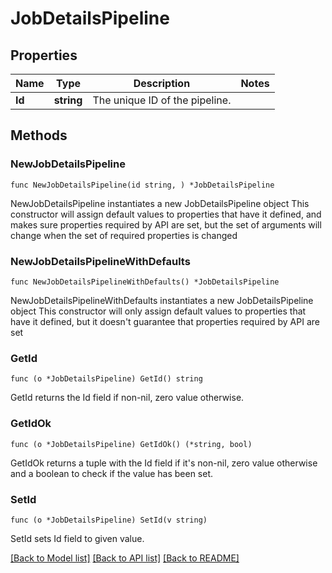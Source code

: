 # JobDetailsPipeline

## Properties

Name | Type | Description | Notes
------------ | ------------- | ------------- | -------------
**Id** | **string** | The unique ID of the pipeline. | 

## Methods

### NewJobDetailsPipeline

`func NewJobDetailsPipeline(id string, ) *JobDetailsPipeline`

NewJobDetailsPipeline instantiates a new JobDetailsPipeline object
This constructor will assign default values to properties that have it defined,
and makes sure properties required by API are set, but the set of arguments
will change when the set of required properties is changed

### NewJobDetailsPipelineWithDefaults

`func NewJobDetailsPipelineWithDefaults() *JobDetailsPipeline`

NewJobDetailsPipelineWithDefaults instantiates a new JobDetailsPipeline object
This constructor will only assign default values to properties that have it defined,
but it doesn't guarantee that properties required by API are set

### GetId

`func (o *JobDetailsPipeline) GetId() string`

GetId returns the Id field if non-nil, zero value otherwise.

### GetIdOk

`func (o *JobDetailsPipeline) GetIdOk() (*string, bool)`

GetIdOk returns a tuple with the Id field if it's non-nil, zero value otherwise
and a boolean to check if the value has been set.

### SetId

`func (o *JobDetailsPipeline) SetId(v string)`

SetId sets Id field to given value.



[[Back to Model list]](../README.md#documentation-for-models) [[Back to API list]](../README.md#documentation-for-api-endpoints) [[Back to README]](../README.md)


